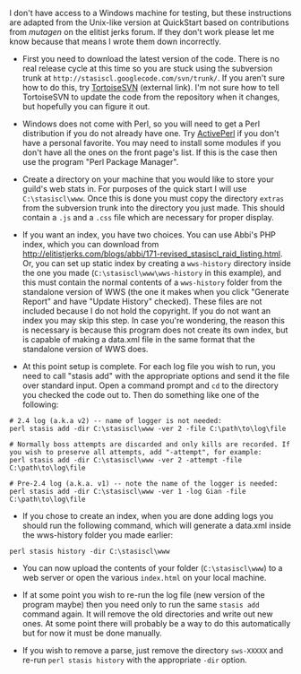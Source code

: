 I don't have access to a Windows machine for testing, but these instructions are adapted from the Unix-like version at QuickStart based on contributions from _mutagen_ on the elitist jerks forum. If they don't work please let me know because that means I wrote them down incorrectly.

  * First you need to download the latest version of the code. There is no real release cycle at this time so you are stuck using the subversion trunk at `http://stasiscl.googlecode.com/svn/trunk/`. If you aren't sure how to do this, try [TortoiseSVN](http://tortoisesvn.net/downloads) (external link). I'm not sure how to tell TortoiseSVN to update the code from the repository when it changes, but hopefully you can figure it out.

  * Windows does not come with Perl, so you will need to get a Perl distribution if you do not already have one. Try [ActivePerl](http://www.activestate.com/Products/activeperl/) if you don't have a personal favorite. You may need to install some modules if you don't have all the ones on the front page's list. If this is the case then use the program "Perl Package Manager".

  * Create a directory on your machine that you would like to store your guild's web stats in. For purposes of the quick start I will use `C:\stasiscl\www`. Once this is done you must copy the directory `extras` from the subversion trunk into the directory you just made. This should contain a `.js` and a `.css` file which are necessary for proper display.

  * If you want an index, you have two choices. You can use Abbi's PHP index, which you can download from http://elitistjerks.com/blogs/abbi/171-revised_stasiscl_raid_listing.html. Or, you can set up static index by creating a `wws-history` directory inside the one you made (`C:\stasiscl\www\wws-history` in this example), and this must contain the normal contents of a `wws-history` folder from the standalone version of WWS (the one it makes when you click "Generate Report" and have "Update History" checked). These files are not included because I do not hold the copyright. If you do not want an index you may skip this step. In case you're wondering, the reason this is necessary is because this program does not create its own index, but is capable of making a data.xml file in the same format that the standalone version of WWS does.

  * At this point setup is complete. For each log file you wish to run, you need to call "stasis add" with the appropriate options and send it the file over standard input. Open a command prompt and `cd` to the directory you checked the code out to. Then do something like one of the following:

```
# 2.4 log (a.k.a v2) -- name of logger is not needed:
perl stasis add -dir C:\stasiscl\www -ver 2 -file C:\path\to\log\file

# Normally boss attempts are discarded and only kills are recorded. If you wish to preserve all attempts, add "-attempt", for example:
perl stasis add -dir C:\stasiscl\www -ver 2 -attempt -file C:\path\to\log\file

# Pre-2.4 log (a.k.a. v1) -- note the name of the logger is needed:
perl stasis add -dir C:\stasiscl\www -ver 1 -log Gian -file C:\path\to\log\file
```

  * If you chose to create an index, when you are done adding logs you should run the following command, which will generate a data.xml inside the wws-history folder you made earlier:

```
perl stasis history -dir C:\stasiscl\www
```

  * You can now upload the contents of your folder (`C:\stasiscl\www`) to a web server or open the various `index.html` on your local machine.

  * If at some point you wish to re-run the log file (new version of the program maybe) then you need only to run the same `stasis add` command again. It will remove the old directories and write out new ones. At some point there will probably be a way to do this automatically but for now it must be done manually.

  * If you wish to remove a parse, just remove the directory `sws-XXXXX` and re-run `perl stasis history` with the appropriate `-dir` option.